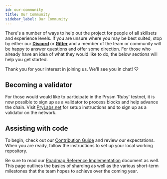 ```yaml
---
id: our-community
title: Our Community
sidebar_label: Our Community
---
```


There's a number of ways to help out the project for people of all skillsets and experience levels. If you are unsure where you may be best suited, stop by either our [**Discord**](https://discord.gg/KSA7rPr) or [**Gitter**](https://gitter.im/prysmaticlabs/geth-sharding?utm_source=badge&utm_medium=badge&utm_campaign=pr-badge) and a member of the team or community will be happy to answer questions and offer some direction. For those who already have an idea of what they would like to do, the below sections will help you get started.

Thank you for your interest in joining us. We'll see you in chat! ♡

## Becoming a validator

For those would would like to participate in the Prysm 'Ruby' testnet, it is now possible to sign up as a validator to process blocks and help advance the chain. Visit [PryLabs.net](https://prylabs.net) for setup instructions and to sign up as a validator on the network.

## Assisting with code

To begin, check out our [Contribution Guide](contribution-guidelines.md) and review our expectations. When you are ready, follow the instructions to set up your local working repository.

Be sure to read our [Roadmap Reference Implementation](https://github.com/prysmaticlabs/prysm/blob/master/docs/ROADMAP.md) document as well. This page outlines the basics of sharding as well as the various short-term milestones that the team hopes to achieve over the coming year.

####

####
